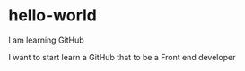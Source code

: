 # hello-world
l am learning GitHub

I want to start learn a GitHub that to be a Front end developer
